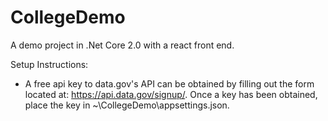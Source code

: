 # CollegeDemo
A demo project in .Net Core 2.0 with a react front end.

Setup Instructions:
* A free api key to data.gov's API can be obtained by filling out the form located at: https://api.data.gov/signup/.  Once a key has been obtained, place the key in ~\CollegeDemo\appsettings.json.